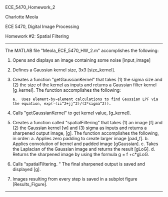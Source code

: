 ECE_5470_Homework_2


Charlotte Meola

ECE 5470, Digital Image Processing 

Homework #2: Spatial Filtering


---------------------------------------------------------------------------------------
The MATLAB file "Meola_ECE_5470_HW_2.m" accomplishes the following:
1.	Opens and displays an image containing some noise [input_image]

2.	Defines a Gaussian kernel size, 3x3 [size_kernel].

3.	Creates a function "getGaussianKernel" that takes (1) the sigma size and (2) the size of the kernel as inputs and returns a Gaussian filter kernel [g_kernel]. The function accomplishes the following:

        a.	Uses element-by-element calculations to find Gaussian LPF via the equation, exp(-(ii^2+jj^2)/(2*sigma^2)).

4.	Calls "getGaussianKernel" to get kernel value, [g_kernel].

5.	Creates a function called "spatialFiltering" that takes (1) an image [f] and (2) the Gaussian kernel [w] and (3) sigma as inputs and returns a sharpened output image, [g]. 
The function accomplishes the following, in order: 
        a.	Applies zero padding to create larger image [pad_f].
        b.	Applies convolution of kernel and padded image [gGaussian].
        c.	Takes the Laplacian of the Gaussian image and returns the result [gLoG].
        d.	Returns the sharpened image by using the formula g = f +c*gLoG.

6.	Calls "spatialFiltering. " The final sharpened output is saved and displayed [g]. 

7.	Images resulting from every step is saved in a subplot figure [Results_Figure].

--------------------------------------------------------------------------------------
